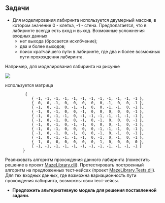 ## Задачи

- Для моделирования лабиринта используется двумерный массив, в котором значение 0 - клетка, -1 - стена. Предполагается, что в лабиринте всегда есть вход и выход.  Возможные усложнения входных данных
  - нет выхода (бросается исклбчение);
  - два и более выходов;
  - поиск кратчайшего пути в лабиринте, где два и более возможных пути прохождения лабиринта.

Например, для моделирования лабиринта на рисунке

![](https://github.com/AnzhelikaKravchuk/Training-Summer-Express-2018/blob/master/Day%2010/Maze.png)

используется матрица

             {
                { -1, -1, -1, -1, -1, -1, -1, -1, -1, -1, -1, -1 },
                {  0,  0, -1,  0,  0,  0,  0,  0, -1,  0,  0, -1 },
                { -1,  0, -1,  0, -1, -1,  0,  0, -1, -1,  0, -1 },
                { -1,  0, -1,  0,  0, -1,  0,  0,  0,  0,  0, -1 },
                { -1,  0, -1, -1,  0, -1, -1, -1, -1, -1, -1, -1 },
                { -1,  0, -1,  0,  0, -1,  0, -1,  0,  0,  0, -1 },
                { -1,  0, -1,  0, -1, -1,  0,  0,  0, -1,  0, -1 },
                { -1,  0, -1,  0,  0,  0,  0, -1, -1, -1,  0, -1 },
                { -1,  0, -1,  0, -1,  0,  0, -1,  0, -1,  0, -1 },
                { -1,  0, -1, -1, -1, -1,  0, -1,  0, -1,  0, -1 },
                { -1,  0,  0,  0,  0,  0,  0, -1,  0,  0,  0,  0 },
                { -1, -1, -1, -1, -1, -1, -1, -1, -1, -1, -1, -1 }
            }
            
Реализовать алгоритм прохождения данного лабиринта (поместить решение в проект [MazeLibrary.dll](https://github.com/AnzhelikaKravchuk/ExtTraining.Summer.2018.1)). Протестировать построенный алгоритм на предложенных тест-кейсах (проект [MazeLibrary.Tests.dll](https://github.com/AnzhelikaKravchuk/ExtTraining.Summer.2018.1)). Для тех входных данных, где возможна вариационность пути прохождения лабиринта, возможны свои тест-кейсы.

- **Предложить альтернативную модель для решения поставленной задачи.**

